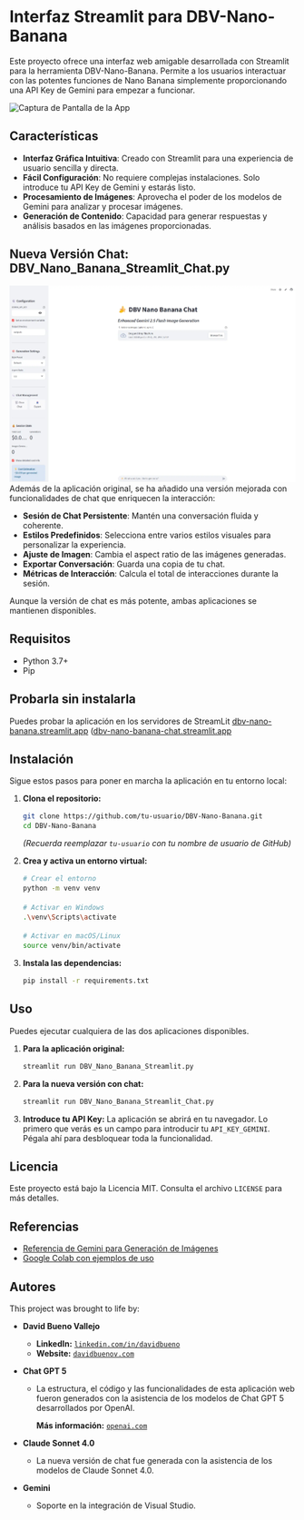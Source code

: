 # Interfaz Streamlit para DBV-Nano-Banana

Este proyecto ofrece una interfaz web amigable desarrollada con Streamlit para la herramienta DBV-Nano-Banana. Permite a los usuarios interactuar con las potentes funciones de Nano Banana simplemente proporcionando una API Key de Gemini para empezar a funcionar.

![Captura de Pantalla de la App](images/demoreadme.gif)

## Características

- **Interfaz Gráfica Intuitiva**: Creado con Streamlit para una experiencia de usuario sencilla y directa.
- **Fácil Configuración**: No requiere complejas instalaciones. Solo introduce tu API Key de Gemini y estarás listo.
- **Procesamiento de Imágenes**: Aprovecha el poder de los modelos de Gemini para analizar y procesar imágenes.
- **Generación de Contenido**: Capacidad para generar respuestas y análisis basados en las imágenes proporcionadas.

## Nueva Versión Chat: DBV_Nano_Banana_Streamlit_Chat.py
![Nano Banana Chat](images/NanobananaChat.webp)
Además de la aplicación original, se ha añadido una versión mejorada con funcionalidades de chat que enriquecen la interacción:

- **Sesión de Chat Persistente**: Mantén una conversación fluida y coherente.
- **Estilos Predefinidos**: Selecciona entre varios estilos visuales para personalizar la experiencia.
- **Ajuste de Imagen**: Cambia el aspect ratio de las imágenes generadas.
- **Exportar Conversación**: Guarda una copia de tu chat.
- **Métricas de Interacción**: Calcula el total de interacciones durante la sesión.

Aunque la versión de chat es más potente, ambas aplicaciones se mantienen disponibles.

## Requisitos

- Python 3.7+
- Pip

## Probarla sin instalarla
Puedes probar la aplicación en los servidores de StreamLit [dbv-nano-banana.streamlit.app](https://dbv-nano-banana.streamlit.app/)
([dbv-nano-banana-chat.streamlit.app](https://dbv-nano-banana-chat.streamlit.app/)
## Instalación

Sigue estos pasos para poner en marcha la aplicación en tu entorno local:

1.  **Clona el repositorio:**
    ```bash
    git clone https://github.com/tu-usuario/DBV-Nano-Banana.git
    cd DBV-Nano-Banana
    ```
    *(Recuerda reemplazar `tu-usuario` con tu nombre de usuario de GitHub)*

2.  **Crea y activa un entorno virtual:**
    ```bash
    # Crear el entorno
    python -m venv venv

    # Activar en Windows
    .\venv\Scripts\activate

    # Activar en macOS/Linux
    source venv/bin/activate
    ```

3.  **Instala las dependencias:**
    ```bash
    pip install -r requirements.txt
    ```

## Uso

Puedes ejecutar cualquiera de las dos aplicaciones disponibles.

1.  **Para la aplicación original:**
    ```bash
    streamlit run DBV_Nano_Banana_Streamlit.py
    ```

2.  **Para la nueva versión con chat:**
    ```bash
    streamlit run DBV_Nano_Banana_Streamlit_Chat.py
    ```

3.  **Introduce tu API Key:**
    La aplicación se abrirá en tu navegador. Lo primero que verás es un campo para introducir tu `API_KEY_GEMINI`. Pégala ahí para desbloquear toda la funcionalidad.

## Licencia

Este proyecto está bajo la Licencia MIT. Consulta el archivo `LICENSE` para más detalles.

## Referencias
 - [Referencia de Gemini para Generación de Imágenes](https://ai.google.dev/gemini-api/docs/image-generation)
- [Google Colab con ejemplos de uso](https://colab.research.google.com/github/google-gemini/cookbook/blob/main/quickstarts/Image_out.ipynb#scrollTo=wnwSzvCTltWd)

## Autores

This project was brought to life by:

*   **David Bueno Vallejo**
    *   **LinkedIn:** [`linkedin.com/in/davidbueno`](https://www.linkedin.com/in/davidbueno/)
    *   **Website:** [`davidbuenov.com`](https://davidbuenov.com)

*   **Chat GPT 5**
   
    *   La estructura, el código y las funcionalidades de esta aplicación web fueron generados con la asistencia de los modelos de Chat GPT 5 desarrollados por OpenAI.

           **Más información:** [`openai.com`](https://openai.com/)

*   **Claude Sonnet 4.0**
   
    *   La nueva versión de chat fue generada con la asistencia de los modelos de Claude Sonnet 4.0.

*   **Gemini**
   
    *   Soporte en la integración de Visual Studio.